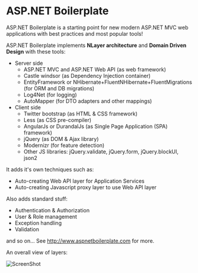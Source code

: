 ASP.NET Boilerplate
===

ASP.NET Boilerplate is a starting point for new modern ASP.NET MVC web applications with best practices and most popular tools!

ASP.NET Boilerplate implements __NLayer architecture__ and __Domain Driven Design__ with these tools:

- Server side
  - ASP.NET MVC and ASP.NET Web API (as web framework)
  - Castle windsor (as Dependency Injection container)
  - EntityFramework or NHibernate+FluentNHibernate+FluentMigrations (for ORM and DB migrations)
  - Log4Net (for logging)
  - AutoMapper (for DTO adapters and other mappings)
- Client side
  - Twitter bootstrap (as HTML & CSS framework)
  - Less (as CSS pre-compiler)
  - AngularJs or DurandalJs (as Single Page Application (SPA) framework)
  - jQuery (as DOM & Ajax library)
  - Modernizr (for feature detection)
  - Other JS libraries: jQuery.validate, jQuery.form, jQuery.blockUI, json2

It adds it's own techniques such as:
- Auto-creating Web API layer for Application Services
- Auto-creating Javascript proxy layer to use Web API layer

Also adds standard stuff:
- Authentication & Authorization
- User & Role management
- Exception handling
- Validation

and so on... See http://www.aspnetboilerplate.com for more.

An overall view of layers:

![ScreenShot](https://raw.githubusercontent.com/aspnetboilerplate/aspnetboilerplate/master/AbpLayers.png)
